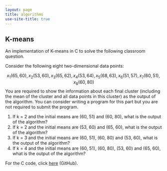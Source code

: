 ```yaml
---
layout: page
title: algorithms
use-site-title: true
---
```


## K-means

An implementation of K-means in C to solve the following classroom question.

Consider the following eight two-dimensional data points:

$$
x_1 (65, 60), x_2 (53, 60), x_3 (65, 62), x_4 (53, 64), x_5 (68, 63), x_6 (51, 57), x_7 (60, 51), x_8 (60, 80)
$$
You are required to show the information about each final cluster (including the mean of the cluster and all data points in this cluster) as the output of the algorithm. You can consider writing a program for this part but you are not required to submit the program.  

1.  If k = 2 and the initial means are (60, 51) and (60, 80), what is the output of the algorithm? 
2.  If k = 2 and the initial means are (53, 60) and (65, 60), what is the output of the algorithm? 
3.  If k = 3 and the initial means are (60, 51), (60, 80) and (53, 60), what is the output of the algorithm?
4.  If k = 4 and the initial means are (60, 51), (60, 80), (53, 60) and (65, 60), what is the output of the algorithm? 

For the C code, click [here][kmeans] (GitHub).

[kmeans]: https://github.com/imfl/c-snippets/blob/master/data-mining/kmeans.c	"Go to GitHub Repository"

